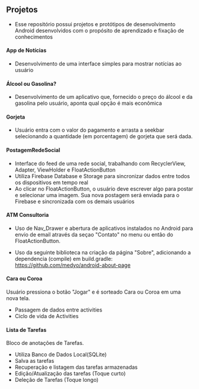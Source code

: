 ## Projetos

 - Esse repositório possui projetos e protótipos de desenvolvimento Android desenvolvidos com o propósito de aprendizado e fixação de conhecimentos

#### App de Notícias
 - Desenvolvimento de uma interface simples para mostrar notícias ao usuário
  
#### Álcool ou Gasolina?
 - Desenvolvimento de um aplicativo que, fornecido o preço do álcool e da gasolina pelo usuário, aponta qual opção é mais econômica

#### Gorjeta
 - Usuário entra com o valor do pagamento e arrasta a seekbar selecionando a quantidade (em porcentagem) de gorjeta que será dada.

#### PostagemRedeSocial
 - Interface do feed de uma rede social, trabalhando com RecyclerView, Adapter, ViewHolder e FloatActionButton
 - Utiliza Firebase Database e Storage para sincronizar dados entre todos os dispositivos em tempo real
 - Ao clicar no FloatActionButton, o usuário deve escrever algo para postar e selecionar uma imagem. Sua nova postagem será enviada para o Firebase e sincronizada com os demais usuários

#### ATM Consultoria
 - Uso de Nav_Drawer e abertura de aplicativos instalados no Android para envio de email através da seçao "Contato" no menu ou então do FloatActionButton.

 - Uso da seguinte biblioteca na criação da página "Sobre", adicionando a dependencia (compile) em build.gradle: https://github.com/medyo/android-about-page

#### Cara ou Coroa
Usuário pressiona o botão "Jogar" e é sorteado Cara ou Coroa em uma nova tela.
 - Passagem de dados entre activities
 - Ciclo de vida de Activities

#### Lista de Tarefas
Bloco de anotações de Tarefas.
 - Utiliza Banco de Dados Local(SQLite)
 - Salva as tarefas
 - Recuperação e listagem das tarefas armazenadas
 - Edição/Atualização das tarefas (Toque curto)
 - Deleção de Tarefas (Toque longo)